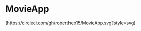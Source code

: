 # MovieApp

[(https://circleci.com/gh/robertheo15/MovieApp.svg?style=svg)](https//circleci.com/gh/robertheo15/MovieApp)